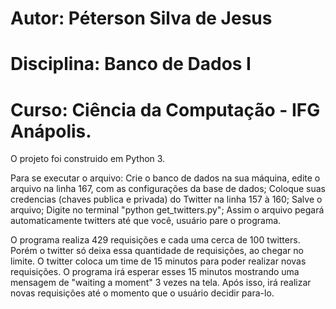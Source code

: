 # Autor: Péterson Silva de Jesus
# Disciplina: Banco de Dados I
# Curso: Ciência da Computação - IFG Anápolis.

O projeto foi construido em Python 3.

Para se executar o arquivo:
	Crie o banco de dados na sua máquina, edite o arquivo na linha 167, com as configurações da base de dados; 
	Coloque suas credencias (chaves publica e privada) do Twitter na linha 157 à 160;
	Salve o arquivo;
	Digite no terminal "python get_twitters.py";
	Assim o arquivo pegará automaticamente twitters até que você, usuário pare o programa.

O programa realiza 429 requisições e cada uma cerca de 100 twitters. Porém o twitter só deixa essa quantidade de requisições, ao chegar no limite. O twitter coloca um time de 15 minutos para poder realizar novas requisições. O programa irá esperar esses 15 minutos mostrando uma mensagem de "waiting a moment" 3 vezes na tela. Após isso, irá realizar novas requisições até o momento que o usuário decidir para-lo.
